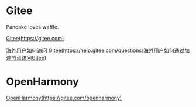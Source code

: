 # Gitee
Pancake loves waffle.

[Gitee(https://gitee.com)](https://gitee.com/)

[海外用户如何访问 Gitee(https://help.gitee.com/questions/海外用户如何通过加速节点访问Gitee)](https://help.gitee.com/questions/%E6%B5%B7%E5%A4%96%E7%94%A8%E6%88%B7%E5%A6%82%E4%BD%95%E9%80%9A%E8%BF%87%E5%8A%A0%E9%80%9F%E8%8A%82%E7%82%B9%E8%AE%BF%E9%97%AEGitee)

# OpenHarmony

[OpenHarmony(https://gitee.com/openharmony)](https://gitee.com/openharmony)
